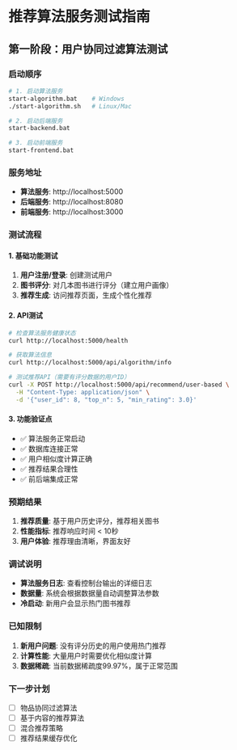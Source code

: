 # 推荐算法服务测试指南

## 第一阶段：用户协同过滤算法测试

### 启动顺序
```bash
# 1. 启动算法服务
start-algorithm.bat    # Windows
./start-algorithm.sh   # Linux/Mac

# 2. 启动后端服务
start-backend.bat

# 3. 启动前端服务  
start-frontend.bat
```

### 服务地址
- **算法服务**: http://localhost:5000
- **后端服务**: http://localhost:8080
- **前端服务**: http://localhost:3000

### 测试流程

#### 1. 基础功能测试
1. **用户注册/登录**: 创建测试用户
2. **图书评分**: 对几本图书进行评分（建立用户画像）
3. **推荐生成**: 访问推荐页面，生成个性化推荐

#### 2. API测试
```bash
# 检查算法服务健康状态
curl http://localhost:5000/health

# 获取算法信息
curl http://localhost:5000/api/algorithm/info

# 测试推荐API（需要有评分数据的用户ID）
curl -X POST http://localhost:5000/api/recommend/user-based \
  -H "Content-Type: application/json" \
  -d '{"user_id": 8, "top_n": 5, "min_rating": 3.0}'
```

#### 3. 功能验证点
- ✅ 算法服务正常启动
- ✅ 数据库连接正常
- ✅ 用户相似度计算正确
- ✅ 推荐结果合理性
- ✅ 前后端集成正常

### 预期结果
1. **推荐质量**: 基于用户历史评分，推荐相关图书
2. **性能指标**: 推荐响应时间 < 10秒
3. **用户体验**: 推荐理由清晰，界面友好

### 调试说明
- **算法服务日志**: 查看控制台输出的详细日志
- **数据量**: 系统会根据数据量自动调整算法参数
- **冷启动**: 新用户会显示热门图书推荐

### 已知限制
1. **新用户问题**: 没有评分历史的用户使用热门推荐
2. **计算性能**: 大量用户时需要优化相似度计算
3. **数据稀疏**: 当前数据稀疏度99.97%，属于正常范围

### 下一步计划
- [ ] 物品协同过滤算法
- [ ] 基于内容的推荐算法  
- [ ] 混合推荐策略
- [ ] 推荐结果缓存优化